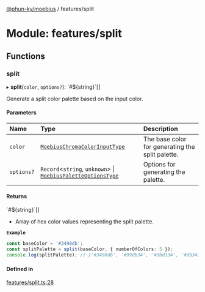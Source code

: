 [@phun-ky/moebius](../README.md) / features/split

# Module: features/split

## Functions

### split

▸ **split**(`color`, `options?`): \`#$\{string}\`[]

Generate a split color palette based on the input color.

#### Parameters

| Name | Type | Description |
| :------ | :------ | :------ |
| `color` | [`MoebiusChromaColorInputType`](types.md#moebiuschromacolorinputtype) | The base color for generating the split palette. |
| `options?` | `Record`\<`string`, `unknown`\> \| [`MoebiusPaletteOptionsType`](types.md#moebiuspaletteoptionstype) | Options for generating the palette. |

#### Returns

\`#$\{string}\`[]

- Array of hex color values representing the split palette.

**`Example`**

```ts
const baseColor = '#3498db';
const splitPalette = split(baseColor, { numberOfColors: 5 });
console.log(splitPalette); // ['#3498db', '#99db34', '#dbd134', '#db3434', '#8f34db']
```

#### Defined in

[features/split.ts:28](https://github.com/phun-ky/moebius/blob/main/src/features/split.ts#L28)
